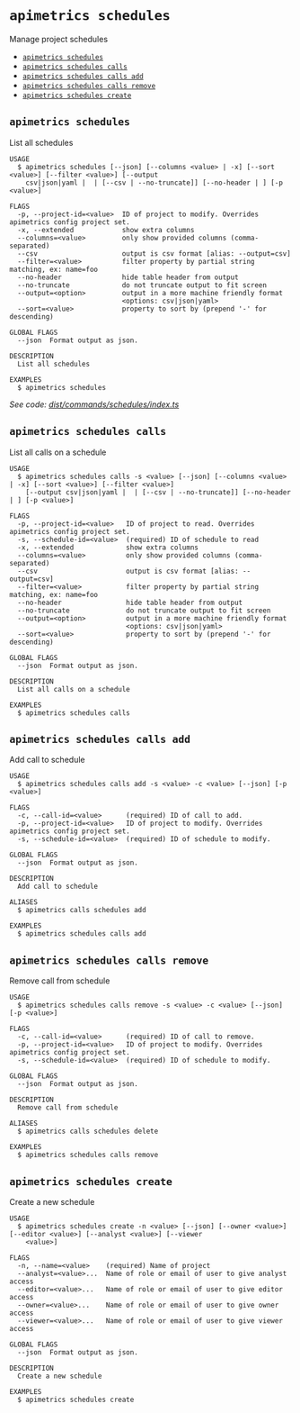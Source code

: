 `apimetrics schedules`
======================

Manage project schedules

* [`apimetrics schedules`](#apimetrics-schedules)
* [`apimetrics schedules calls`](#apimetrics-schedules-calls)
* [`apimetrics schedules calls add`](#apimetrics-schedules-calls-add)
* [`apimetrics schedules calls remove`](#apimetrics-schedules-calls-remove)
* [`apimetrics schedules create`](#apimetrics-schedules-create)

## `apimetrics schedules`

List all schedules

```
USAGE
  $ apimetrics schedules [--json] [--columns <value> | -x] [--sort <value>] [--filter <value>] [--output
    csv|json|yaml |  | [--csv | --no-truncate]] [--no-header | ] [-p <value>]

FLAGS
  -p, --project-id=<value>  ID of project to modify. Overrides apimetrics config project set.
  -x, --extended            show extra columns
  --columns=<value>         only show provided columns (comma-separated)
  --csv                     output is csv format [alias: --output=csv]
  --filter=<value>          filter property by partial string matching, ex: name=foo
  --no-header               hide table header from output
  --no-truncate             do not truncate output to fit screen
  --output=<option>         output in a more machine friendly format
                            <options: csv|json|yaml>
  --sort=<value>            property to sort by (prepend '-' for descending)

GLOBAL FLAGS
  --json  Format output as json.

DESCRIPTION
  List all schedules

EXAMPLES
  $ apimetrics schedules
```

_See code: [dist/commands/schedules/index.ts](https://github.com/APImetrics/APIm-CLI/blob/v0.0.0/dist/commands/schedules/index.ts)_

## `apimetrics schedules calls`

List all calls on a schedule

```
USAGE
  $ apimetrics schedules calls -s <value> [--json] [--columns <value> | -x] [--sort <value>] [--filter <value>]
    [--output csv|json|yaml |  | [--csv | --no-truncate]] [--no-header | ] [-p <value>]

FLAGS
  -p, --project-id=<value>   ID of project to read. Overrides apimetrics config project set.
  -s, --schedule-id=<value>  (required) ID of schedule to read
  -x, --extended             show extra columns
  --columns=<value>          only show provided columns (comma-separated)
  --csv                      output is csv format [alias: --output=csv]
  --filter=<value>           filter property by partial string matching, ex: name=foo
  --no-header                hide table header from output
  --no-truncate              do not truncate output to fit screen
  --output=<option>          output in a more machine friendly format
                             <options: csv|json|yaml>
  --sort=<value>             property to sort by (prepend '-' for descending)

GLOBAL FLAGS
  --json  Format output as json.

DESCRIPTION
  List all calls on a schedule

EXAMPLES
  $ apimetrics schedules calls
```

## `apimetrics schedules calls add`

Add call to schedule

```
USAGE
  $ apimetrics schedules calls add -s <value> -c <value> [--json] [-p <value>]

FLAGS
  -c, --call-id=<value>      (required) ID of call to add.
  -p, --project-id=<value>   ID of project to modify. Overrides apimetrics config project set.
  -s, --schedule-id=<value>  (required) ID of schedule to modify.

GLOBAL FLAGS
  --json  Format output as json.

DESCRIPTION
  Add call to schedule

ALIASES
  $ apimetrics calls schedules add

EXAMPLES
  $ apimetrics schedules calls add
```

## `apimetrics schedules calls remove`

Remove call from schedule

```
USAGE
  $ apimetrics schedules calls remove -s <value> -c <value> [--json] [-p <value>]

FLAGS
  -c, --call-id=<value>      (required) ID of call to remove.
  -p, --project-id=<value>   ID of project to modify. Overrides apimetrics config project set.
  -s, --schedule-id=<value>  (required) ID of schedule to modify.

GLOBAL FLAGS
  --json  Format output as json.

DESCRIPTION
  Remove call from schedule

ALIASES
  $ apimetrics calls schedules delete

EXAMPLES
  $ apimetrics schedules calls remove
```

## `apimetrics schedules create`

Create a new schedule

```
USAGE
  $ apimetrics schedules create -n <value> [--json] [--owner <value>] [--editor <value>] [--analyst <value>] [--viewer
    <value>]

FLAGS
  -n, --name=<value>    (required) Name of project
  --analyst=<value>...  Name of role or email of user to give analyst access
  --editor=<value>...   Name of role or email of user to give editor access
  --owner=<value>...    Name of role or email of user to give owner access
  --viewer=<value>...   Name of role or email of user to give viewer access

GLOBAL FLAGS
  --json  Format output as json.

DESCRIPTION
  Create a new schedule

EXAMPLES
  $ apimetrics schedules create
```
